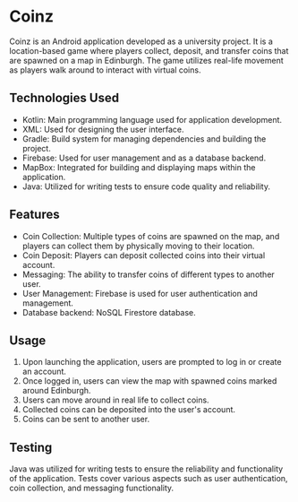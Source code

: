 # Coinz

Coinz is an Android application developed as a university project. It is a location-based game where players collect, deposit, and transfer coins that are spawned on a map in Edinburgh. The game utilizes real-life movement as players walk around to interact with virtual coins.

## Technologies Used

- Kotlin: Main programming language used for application development.
- XML: Used for designing the user interface.
- Gradle: Build system for managing dependencies and building the project.
- Firebase: Used for user management and as a database backend.
- MapBox: Integrated for building and displaying maps within the application.
- Java: Utilized for writing tests to ensure code quality and reliability.

## Features

- Coin Collection: Multiple types of coins are spawned on the map, and players can collect them by physically moving to their location.
- Coin Deposit: Players can deposit collected coins into their virtual account.
- Messaging: The ability to transfer coins of different types to another user.
- User Management: Firebase is used for user authentication and management.
- Database backend: NoSQL Firestore database.

## Usage

1. Upon launching the application, users are prompted to log in or create an account.
2. Once logged in, users can view the map with spawned coins marked around Edinburgh.
3. Users can move around in real life to collect coins.
4. Collected coins can be deposited into the user's account.
5. Coins can be sent to another user.

## Testing

Java was utilized for writing tests to ensure the reliability and functionality of the application. Tests cover various aspects such as user authentication, coin collection, and messaging functionality.
